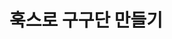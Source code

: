  # 훅스로 구구단 만들기
  <html>

  <head>
      <meta charset="UTF-8" />
      <title>구구단</title>
      <script crossorigin src="https://unpkg.com/react@16/umd/react.development.js"></script>
      <script crossorigin src="https://unpkg.com/react-dom@16/umd/react-dom.development.js"></script>
      <script src="https://unpkg.com/babel-standalone@6/babel.min.js"></script>
  </head>

  <body>
      <div id="root"></div>
      <script type="text/babel">



          const GuGuDan = () => {
              const [first, setFirst] = React.useState(Math.ceil(Math.random() * 9));
              const [second, setSecond] = React.useState(Math.ceil(Math.random() * 9));
              const [value, setValue] = React.useState('');
              const [result, setResult] = React.useState('');
              const inputRef=React.useRef(null);

              const onChangeInput=(e)=>{
                  setValue(e.target.value);
              };

              const onSubmitForm = (e) => {
                  e.preventDefault();
                  if (parseInt(value) ===first * second) {
                      setResult('정답: '+value);
                      setFirst(Math.ceil(Math.random()*9));
                      setSecond(Math.ceil(Math.random()*9));
                      setValue('');
                      inputRef.current.focus();
                  } else {
                      setResult("땡");
                      setValue('');
                      inputRef.current.focus();
                  }
              };

              return (
                  < React.Fragment >
                      <div>{first} 곱하기 {second}</div>
                      <form onSubmit={onSubmitForm}>
                          <input ref={inputRef} onChange={onChangeInput} value={value} />
                          <button>입력</button>
                      </form>
                      <div id="result">{result}</div>
                  </React.Fragment>
              );
          }

      </script>
      <script type="text/babel">
          ReactDOM.render(<GuGuDan />, document.querySelector('#root'));
      </script>
  </body>

  </html>
    
## 리액트가 좀 어려워서 진도를 끝까지 못나갔어용,, 계속 추가할게여
